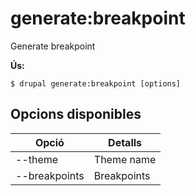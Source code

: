 # generate:breakpoint
Generate breakpoint

**Ús:**
```
$ drupal generate:breakpoint [options]
```

## Opcions disponibles
Opció | Detalls
-------|-------------
--theme | Theme name
--breakpoints | Breakpoints
